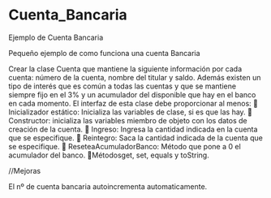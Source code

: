 # Cuenta_Bancaria
 Ejemplo de Cuenta Bancaria
 
 Pequeño ejemplo de como funciona una cuenta Bancaria 
 
 Crear la clase Cuenta que mantiene la siguiente información por cada cuenta: número de la cuenta, nombre del titular y saldo. Además existen un tipo de interés que es común a todas las cuentas y que se mantiene siempre fijo en el 3% y un acumulador del disponible que hay en el banco en cada momento.
El interfaz de esta clase debe proporcionar al menos:
 Inicializador estático: Inicializa las variables de clase, si es que las hay.
 Constructor: inicializa las variables miembro de objeto con los datos de creación de la cuenta.  Ingreso: Ingresa la cantidad indicada en la cuenta que se especifique.
 Reintegro: Saca la cantidad indicada de la cuenta que se especifique.
 ReseteaAcumuladorBanco: Método que pone a 0 el acumulador del banco.
Métodosget, set, equals y toString.


//Mejoras 

El nº de cuenta bancaria autoincrementa automaticamente.

